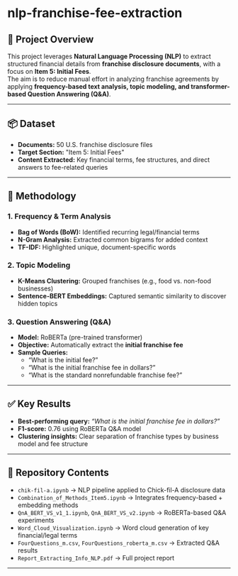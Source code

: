# nlp-franchise-fee-extraction

## 📌 Project Overview
This project leverages **Natural Language Processing (NLP)** to extract structured financial details from **franchise disclosure documents**, with a focus on **Item 5: Initial Fees**.  
The aim is to reduce manual effort in analyzing franchise agreements by applying **frequency-based text analysis, topic modeling, and transformer-based Question Answering (Q&A)**.

---

## 📦 Dataset
- **Documents:** 50 U.S. franchise disclosure files  
- **Target Section:** "Item 5: Initial Fees"  
- **Content Extracted:** Key financial terms, fee structures, and direct answers to fee-related queries  

---

## 🔬 Methodology
### 1. Frequency & Term Analysis
- **Bag of Words (BoW):** Identified recurring legal/financial terms  
- **N-Gram Analysis:** Extracted common bigrams for added context  
- **TF-IDF:** Highlighted unique, document-specific words  

### 2. Topic Modeling
- **K-Means Clustering:** Grouped franchises (e.g., food vs. non-food businesses)  
- **Sentence-BERT Embeddings:** Captured semantic similarity to discover hidden topics  

### 3. Question Answering (Q&A)
- **Model:** RoBERTa (pre-trained transformer)  
- **Objective:** Automatically extract the **initial franchise fee**  
- **Sample Queries:**  
  - “What is the initial fee?”  
  - “What is the initial franchise fee in dollars?”  
  - “What is the standard nonrefundable franchise fee?”  

---

## ✅ Key Results
- **Best-performing query:** *“What is the initial franchise fee in dollars?”*  
- **F1-score:** 0.76 using RoBERTa Q&A model  
- **Clustering insights:** Clear separation of franchise types by business model and fee structure  

---

## 📂 Repository Contents
- `chik-fil-a.ipynb` → NLP pipeline applied to Chick-fil-A disclosure data  
- `Combination_of_Methods_Item5.ipynb` → Integrates frequency-based + embedding methods  
- `QnA_BERT_VS_v1_1.ipynb`, `QnA_BERT_VS_v2.ipynb` → RoBERTa-based Q&A experiments  
- `Word_Cloud_Visualization.ipynb` → Word cloud generation of key financial/legal terms  
- `FourQuestions_m.csv`, `FourQuestions_roberta_m.csv` → Extracted Q&A results  
- `Report_Extracting_Info_NLP.pdf` → Full project report  

---


